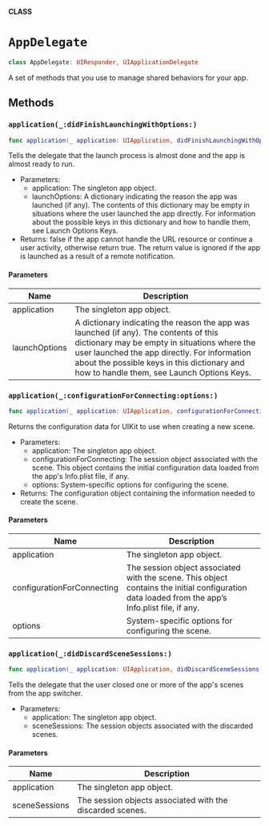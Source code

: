 **CLASS**

# `AppDelegate`

```swift
class AppDelegate: UIResponder, UIApplicationDelegate
```

A set of methods that you use to manage shared behaviors for your app.

## Methods
### `application(_:didFinishLaunchingWithOptions:)`

```swift
func application(_ application: UIApplication, didFinishLaunchingWithOptions launchOptions: [UIApplication.LaunchOptionsKey: Any]?) -> Bool
```

Tells the delegate that the launch process is almost done and the app is almost ready to run.
- Parameters:
   - application: The singleton app object.
   - launchOptions: A dictionary indicating the reason the app was launched (if any). The contents of this dictionary may be empty in situations where the user launched the app directly. For information about the possible keys in this dictionary and how to handle them, see Launch Options Keys.
- Returns: false if the app cannot handle the URL resource or continue a user activity, otherwise return true. The return value is ignored if the app is launched as a result of a remote notification.

#### Parameters

| Name | Description |
| ---- | ----------- |
| application | The singleton app object. |
| launchOptions | A dictionary indicating the reason the app was launched (if any). The contents of this dictionary may be empty in situations where the user launched the app directly. For information about the possible keys in this dictionary and how to handle them, see Launch Options Keys. |

### `application(_:configurationForConnecting:options:)`

```swift
func application(_ application: UIApplication, configurationForConnecting connectingSceneSession: UISceneSession, options: UIScene.ConnectionOptions) -> UISceneConfiguration
```

Returns the configuration data for UIKit to use when creating a new scene.
- Parameters:
   - application: The singleton app object.
   - configurationForConnecting: The session object associated with the scene. This object contains the initial configuration data loaded from the app's Info.plist file, if any.
   - options: System-specific options for configuring the scene.
- Returns: The configuration object containing the information needed to create the scene.

#### Parameters

| Name | Description |
| ---- | ----------- |
| application | The singleton app object. |
| configurationForConnecting | The session object associated with the scene. This object contains the initial configuration data loaded from the app’s Info.plist file, if any. |
| options | System-specific options for configuring the scene. |

### `application(_:didDiscardSceneSessions:)`

```swift
func application(_ application: UIApplication, didDiscardSceneSessions sceneSessions: Set<UISceneSession>)
```

Tells the delegate that the user closed one or more of the app's scenes from the app switcher.
- Parameters:
   - application: The singleton app object.
   - sceneSessions: The session objects associated with the discarded scenes.

#### Parameters

| Name | Description |
| ---- | ----------- |
| application | The singleton app object. |
| sceneSessions | The session objects associated with the discarded scenes. |